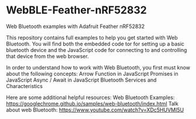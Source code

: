 # WebBLE-Feather-nRF52832
Web Bluetooth examples with Adafruit Feather nRF52832

This repository contains full examples to help you get started with Web Bluetooth. You will find both 
the embedded code tor for setting up a basic bluetooth device and the JavaScript code for connecting to and controlling
that device from the web browser.

In order to understand how to work with Web Bluetooth, you first must know about the following concepts:
  Arrow Function in JavaScript
  Promises in JavaScript
  Async / Await in JavaScript
  Bluetooth Services and Characteristics

Here are some additional helpful resources:
Web Bluetooth Examples: https://googlechrome.github.io/samples/web-bluetooth/index.html
Talk about web Bluetooth: https://www.youtube.com/watch?v=XDc5HUVMI5U
